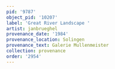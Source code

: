 ```yaml
---
pid: '9787'
object_pid: '10207'
label: 'Great River Landscape '
artist: janbrueghel
provenance_date: '1984'
provenance_location: Solingen
provenance_text: Galerie Mullenmeister
collection: provenance
order: '2954'
---
```

